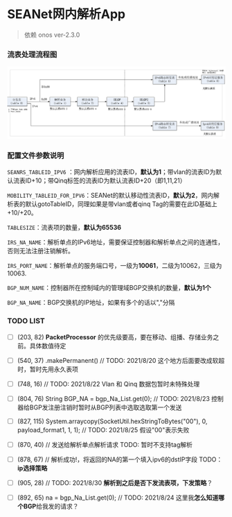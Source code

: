 # SEANet网内解析App
> 依赖 onos ver-2.3.0 

### 流表处理流程图

![img.png](img.png)


### 配置文件参数说明

`SEANRS_TABLEID_IPV6` ：网内解析应用的流表ID，**默认为1**；带vlan的流表ID为默认流表ID+10；带Qinq标签的流表ID为默认流表ID+20（即1,11,21）

`MOBILITY_TABLEID_FOR_IPV6`：SEANet的默认移动性流表ID，**默认为2**，网内解析表的默认gotoTableID，同理如果是带vlan或者qinq Tag的需要在此ID基础上+10/+20。

`TABLESIZE`：流表项的数量，**默认为65536**

`IRS_NA_NAME`：解析单点的IPv6地址，需要保证控制器和解析单点之间的连通性，否则无法注册注销解析。

`IRS_PORT_NAME`：解析单点的服务端口号，一级为**10061**，二级为10062，三级为10063.

`BGP_NUM_NAME`：控制器所在控制域内的管理域BGP交换机的数量，**默认为1个**

`BGP_NA_NAME`：BGP交换机的IP地址，如果有多个的话以","分隔

### TODO LIST

- [ ]  (203, 82) **PacketProcessor** 的优先级要高，要在移动、组播、存储业务之前。具体数值待定

- [ ] (540, 37) .makePermanent() // TODO: 2021/8/20 这个地方后面要改成软超时，暂时先用永久表项

- [ ] (748, 16) // TODO: 2021/8/22 Vlan 和 Qinq 数据包暂时未特殊处理

- [ ] (804, 76) String BGP_NA = bgp_Na_List.get(0); // TODO: 2021/8/23 控制器给BGP发注册注销时暂时从BGP列表中选取选取第一个发送

- [ ] (827, 115) System.arraycopy(SocketUtil.hexStringToBytes("00"), 0, payload_format1, 1, 1); // TODO: 2021/8/25 假设"00"表示失败

- [ ] (870, 40) // 发送给解析单点解析请求 TODO: 暂时不支持tag解析

- [ ] (878, 67) // 解析成功!，将返回的NA的第一个填入ipv6的dstIP字段 TODO：**ip选择策略**

- [ ] (905, 28) // TODO: 2021/8/30 **解析到之后是否下发流表项，下发策略**？

- [ ] (892, 65) na = bgp_Na_List.get(0); // TODO: 2021/8/24 这里我**怎么知道哪个BGP**给我发的请求？